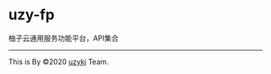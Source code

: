# uzy-fp
柚子云通用服务功能平台，API集合

-------


This is By &copy;2020 <a href="https://github.com/uzykj">uzykj</a> Team.